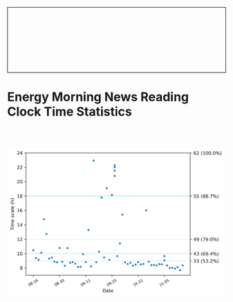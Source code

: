 <div  id='head' style="width:100%;height:150px;border:1px solid #000"></div>
<script>
    var oDiv = document.getElementById('head');
    oDiv.style.position = 'fixed'; oDiv.style.top = '0px'; oDiv.style.left = '0px';
</script>


# Energy Morning News Reading Clock Time Statistics
<br><br>
<div align=center>
    <img src="news_stat.png">
</div>